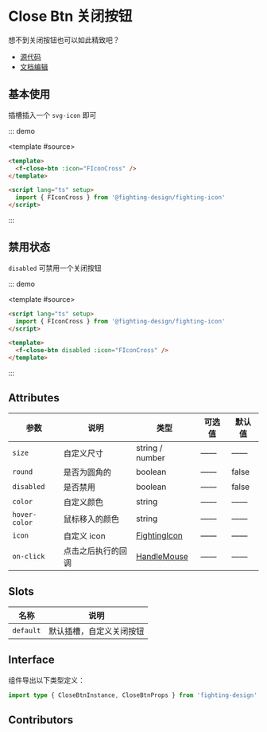# Close Btn 关闭按钮

想不到关闭按钮也可以如此精致吧？

- [源代码](https://github.com/FightingDesign/fighting-design/tree/master/packages/fighting-design/close-btn)
- [文档编辑](https://github.com/FightingDesign/fighting-design/blob/master/docs/components/close-btn.md)

## 基本使用

插槽插入一个 `svg-icon` 即可

::: demo

<template #source>
<f-close-btn :icon="FIconCross" />
</template>

```html
<template>
  <f-close-btn :icon="FIconCross" />
</template>

<script lang="ts" setup>
  import { FIconCross } from '@fighting-design/fighting-icon'
</script>
```

:::

## 禁用状态

`disabled` 可禁用一个关闭按钮

::: demo

<template #source>
<f-close-btn disabled :icon="FIconCross" />
</template>

```html
<script lang="ts" setup>
  import { FIconCross } from '@fighting-design/fighting-icon'
</script>

<template>
  <f-close-btn disabled :icon="FIconCross" />
</template>
```

:::

## Attributes

| 参数          | 说明               | 类型                                                               | 可选值 | 默认值 |
| ------------- | ------------------ | ------------------------------------------------------------------ | ------ | ------ |
| `size`        | 自定义尺寸         | string / number                                                    | ——     | ——     |
| `round`       | 是否为圆角的       | boolean                                                            | ——     | false  |
| `disabled`    | 是否禁用           | boolean                                                            | ——     | false  |
| `color`       | 自定义颜色         | string                                                             | ——     | ——     |
| `hover-color` | 鼠标移入的颜色     | string                                                             | ——     | ——     |
| `icon`        | 自定义 icon        | <a href="/components/interface.html#fightingicon">FightingIcon</a> | ——     | ——     |
| `on-click`    | 点击之后执行的回调 | <a href="/components/interface.html#handlemouse">HandleMouse</a>   | ——     | ——     |

## Slots

| 名称      | 说明                     |
| --------- | ------------------------ |
| `default` | 默认插槽，自定义关闭按钮 |

## Interface

组件导出以下类型定义：

```ts
import type { CloseBtnInstance, CloseBtnProps } from 'fighting-design'
```

## Contributors

<a href="https://github.com/Tyh2001" target="_blank">
  <f-avatar round src="https://avatars.githubusercontent.com/u/73180970?v=4" />
</a>

<script setup lang="ts">
  import { FIconCross } from '@fighting-design/fighting-icon'
</script>

